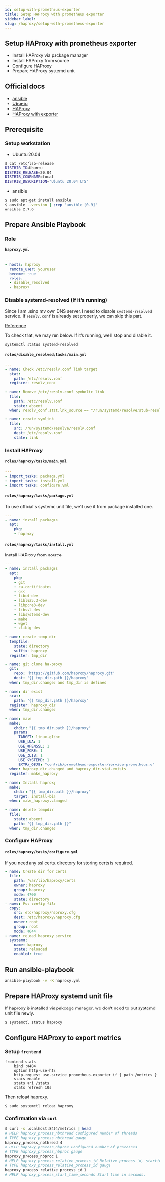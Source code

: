 ```yaml
---
id: setup-with-prometheus-exporter
title: Setup HAProxy with prometheus exporter
sidebar_label: 
slug: /haproxy/setup-with-prometheus-exporter
---
```


## Setup HAProxy with prometheus exporter

- Install HAProxy via package manager
- Install HAProxy from source
- Configure HAProxy
- Prepare HAProxy systemd unit

## Official docs

- [ansible](https://docs.ansible.com/)
- [Ubuntu](https://releases.ubuntu.com/20.04/)
- [HAProxy](http://www.haproxy.org/)
- [HAProxy with exporter](https://www.haproxy.com/blog/haproxy-exposes-a-prometheus-metrics-endpoint/)

## Prerequisite

### Setup workstation

- Ubuntu 20.04

```bash
$ cat /etc/lsb-release 
DISTRIB_ID=Ubuntu
DISTRIB_RELEASE=20.04
DISTRIB_CODENAME=focal
DISTRIB_DESCRIPTION="Ubuntu 20.04 LTS"
```
- ansible

```bash
$ sudo apt-get install ansible
$ ansible --version | grep 'ansible [0-9]'
ansible 2.9.6
```

## Prepare Ansible Playbook

### Role

#### `haproxy.yml`

```yaml
---
- hosts: haproxy
  remote_user: youruser
  become: true
  roles:
  - disable_resolved
  - haproxy
```

### Disable systemd-resolved (If it's running)

Since I am using my own DNS server, I need to disable `systemd-resolved` service. If `resolv.conf` is already set properly, we can skip this part.

[Reference](../dns/setup-coredns.md)

To check that, we may run below. If it's running, we'll stop and disable it.

```bash
systemctl status systemd-resolved
```

#### `roles/disable_resolved/tasks/main.yml`

```yaml
---
- name: Check /etc/resolv.conf link target
  stat:
    path: /etc/resolv.conf
  register: resolv_conf

- name: Remove /etc/resolv.conf symbolic link
  file:
    path: /etc/resolv.conf
    state: absent
  when: resolv_conf.stat.lnk_source == "/run/systemd/resolve/stub-resolv.conf"

- name: create symlink
  file:
    src: /run/systemd/resolve/resolv.conf
    dest: /etc/resolv.conf
    state: link
```

### Install HAProxy

#### `roles/haproxy/tasks/main.yml`

```yaml
---
- import_tasks: package.yml
- import_tasks: install.yml
- import_tasks: configure.yml
```

#### `roles/haproxy/tasks/package.yml`

To use official's systemd unit file, we'll use it from package installed one.

```yaml
---
- name: install packages
  apt:
    pkg:
    - haproxy
```

#### `roles/haproxy/tasks/install.yml` 

Install HAProxy from source

```yaml
---
- name: install packages
  apt:
    pkg:
    - git
    - ca-certificates
    - gcc
    - libc6-dev
    - liblua5.3-dev
    - libpcre3-dev
    - libssl-dev
    - libsystemd-dev
    - make
    - wget
    - zlib1g-dev

- name: create temp dir
  tempfile:
    state: directory
    suffix: haproxy
  register: tmp_dir

- name: git clone ha-proxy
  git:
    repo: 'https://github.com/haproxy/haproxy.git'
    dest: "{{ tmp_dir.path }}/haproxy"
  when: tmp_dir.changed and tmp_dir is defined

- name: dir exist
  stat:
    path: "{{ tmp_dir.path }}/haproxy"
  register: haproxy_dir
  when: tmp_dir.changed

- name: make
  make:
    chdir: "{{ tmp_dir.path }}/haproxy"
    params:
      TARGET: linux-glibc
      USE_LUA: 1
      USE_OPENSSL: 1
      USE_PCRE: 1
      USE_ZLIB: 1
      USE_SYSTEMD: 1
      EXTRA_OBJS: "contrib/prometheus-exporter/service-prometheus.o"
  when: haproxy_dir.changed and haproxy_dir.stat.exists
  register: make_haproxy

- name: Install haproxy
  make:
    chdir: "{{ tmp_dir.path }}/haproxy"
    target: install-bin
  when: make_haproxy.changed

- name: delete tempdir
  file:
    state: absent
    path: "{{ tmp_dir.path }}"
  when: tmp_dir.changed
```

### Configure HAProxy

#### `roles/haproxy/tasks/configure.yml`

If you need any ssl certs, directory for storing certs is required.

```yaml
- name: Create dir for certs
  file:
    path: /var/lib/haproxy/certs
    owner: haproxy
    group: haproxy
    mode: 0700
    state: directory
- name: Put config file
  copy:
    src: etc/haproxy/haproxy.cfg
    dest: /etc/haproxy/haproxy.cfg
    owner: root
    group: root
    mode: 0644
- name: reload haproxy service
  systemd:
    name: haproxy
    state: reloaded
    enabled: true
```

## Run ansible-playbook

```bash
ansible-playbook -v -K haproxy.yml
```

## Prepare HAProxy systemd unit file

If haproxy is installed via pakcage manager, we don't need to put systemd unit file newly.

```bash
$ systemctl status haproxy
```

## Configure HAProxy to export metrics

### Setup `frontend`

```
frontend stats
	bind :8404
	option http-use-htx
	http-request use-service prometheus-exporter if { path /metrics }
	stats enable
	stats uri /stats
	stats refresh 10s
```

Then reload haproxy.

```bash
$ sudo systemctl reload haproxy
```

### Confirmation via `curl`

```bash
$ curl -s localhost:8404/metrics | head
# HELP haproxy_process_nbthread Configured number of threads.
# TYPE haproxy_process_nbthread gauge
haproxy_process_nbthread 4
# HELP haproxy_process_nbproc Configured number of processes.
# TYPE haproxy_process_nbproc gauge
haproxy_process_nbproc 1
# HELP haproxy_process_relative_process_id Relative process id, starting at 1.
# TYPE haproxy_process_relative_process_id gauge
haproxy_process_relative_process_id 1
# HELP haproxy_process_start_time_seconds Start time in seconds.
```

